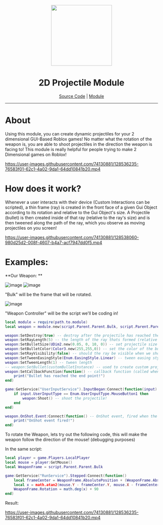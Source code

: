 <div align="center">
   <img src="https://user-images.githubusercontent.com/74130881/128533807-a1229169-eae5-4062-9c70-154c2d18330d.png" width=200px>
   <h1>2D Projectile Module</h1>
   <a href="https://github.com/jaipack17/2D-Projectile-Module">Source Code</a> | <a href="https://www.roblox.com/library/7212819236/ProjectileModule">Module</a>
</div>

<hr/>

# About

Using this module, you can create dynamic projectiles for your 2 dimensional GUI-Based Roblox games! No matter what the rotation of the weapon is, you are able to shoot projectiles in the direction the weapon is facing to! This module is really helpful for people trying to make 2 Dimensional games on Roblox!

https://user-images.githubusercontent.com/74130881/128536235-76583f01-62c1-4a02-9da1-64dd10841b20.mp4

# How does it work?

Whenever a user interacts with their device (Custom Interactions can be scripted), a thin frame (ray) is created in the front face of a given Gui Object according to its rotation and relative to the Gui Object's size. A Projectile (bullet) is then created inside of that ray (relative to the ray's size) and is then tweened along the path of the ray, which you observe as moving projectiles on you screen!

https://user-images.githubusercontent.com/74130881/128538060-980d25d2-008f-4607-b4a7-acf7947dd0f5.mp4

# Examples:

**Our Weapon: **

![image](https://user-images.githubusercontent.com/74130881/128538289-f754d224-3e76-4600-9901-cfc55ce418d0.png)
![image](https://user-images.githubusercontent.com/74130881/128538351-a940d1cb-6dc9-4a7b-8c4f-a32ddd1e5ea9.png)

"Bulk" will be the frame that will be rotated.

![image](https://user-images.githubusercontent.com/74130881/128538526-fa4127e2-119f-416c-a383-8867a79805ab.png)

"Weapon Controller" will be the script we'll be coding in!

```lua
local module = require(path.to.module)
local weapon = module.new(script.Parent.Parent.Bulk, script.Parent.Parent.Bulk) -- initializing our weapon. the first argument is the frame that will be rotating, the second argument is the frame, in which the ray will emerge from.

weapon:SetDestroy(true) -- destroy after the projectile has reached the end point? yes
weapon:SetRayLength(5) -- the length of the ray thats formed (relative to the frame it is parented to)
weapon:SetBulletSize(UDim2.new(0.05, 0, 10, 0)) -- set projectile size (relative to the ray's size)
weapon:SetBulletColor(Color3.new(255,255,0)) -- set the color of the bullet
weapon:SetRayVisibility(false) -- should the ray be visible when we shoot the projectile? no
weapon:SetTweenEasingStyle(Enum.EasingStyle.Linear) -- tween easing style
weapon:SetTweenLength(1) -- tween length
-- weapon:SetBullet(customBulletInstance) -- used to create custom projectiles, lets say, an imagelabel, (size of the bullet will be affected by :SetBulletSize())
weapon:SetCallbackFunction(function() -- callback function (called when the projectile reaches the end point of the ray)
	print("Bullet has reached the end point!")
end)

game:GetService("UserInputService").InputBegan:Connect(function(input)
	if input.UserInputType == Enum.UserInputType.MouseButton1 then
		weapon:Shoot() -- shoot the projectile!
	end
end)

weapon.OnShot.Event:Connect(function() -- OnShot event, fired when the projectile is shot!
	print("OnShot event fired!")
end)
```

To rotate the Weapon, lets try out the following code, this will make the weapon follow the direction of the mouse! (debugging purposes)

In the same script:

```lua
local player = game.Players.LocalPlayer
local mouse = player:GetMouse()
local WeaponFrame = script.Parent.Parent.Bulk

game:GetService("RunService").Stepped:Connect(function()
	local frameCenter = WeaponFrame.AbsolutePosition + (WeaponFrame.AbsoluteSize/2)
	local x = math.atan2(mouse.Y - frameCenter.Y, mouse.X - frameCenter.X)
	WeaponFrame.Rotation = math.deg(x) + 90
end)
```

Result: 

https://user-images.githubusercontent.com/74130881/128536235-76583f01-62c1-4a02-9da1-64dd10841b20.mp4

